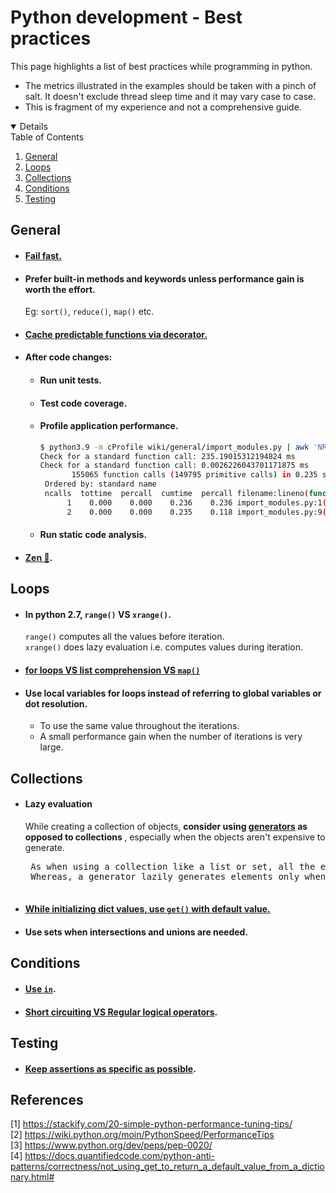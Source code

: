  # Python development - Best practices
 This page highlights a list of best practices while programming in python.
 
 - The metrics illustrated in the examples should be taken with a pinch of salt. It doesn't
 exclude thread sleep time and it may vary case to case.
 - This is fragment of my experience and not a comprehensive guide.
 
 <!-- TABLE OF CONTENTS -->
<details open="open">
  Table of Contents
  <ol>
     <li> <a href="#general">General</a> </li>
     <li> <a href="#loops">Loops</a> </li>
     <li> <a href="#collections">Collections</a> </li>
     <li> <a href="#conditions">Conditions</a> </li>
     <li> <a href="#testing">Testing</a> </li>
  </ol>
</details>

## General
 - #### <a href="wiki/general/fail_fast.py">Fail fast.</a>

 - #### Prefer built-in methods and keywords unless performance gain is worth the effort. 
    Eg: <code>sort()</code>,
    <code>reduce()</code>,
    <code>map()</code>
    etc.

 - #### <a href="wiki/general/lru_cache.py">Cache predictable functions via decorator.</a>
 
 - #### After code changes:
    - #### Run unit tests.
    - #### Test code coverage.
    - #### Profile application performance.
      <p>

       ```bash
       $ python3.9 -m cProfile wiki/general/import_modules.py | awk 'NR<8 || /import_modules/'
       Check for a standard function call: 235.19015312194824 ms
       Check for a standard function call: 0.0026226043701171875 ms
              155065 function calls (149795 primitive calls) in 0.235 seconds
        Ordered by: standard name
        ncalls  tottime  percall  cumtime  percall filename:lineno(function)
             1    0.000    0.000    0.236    0.236 import_modules.py:1(<module>)
             2    0.000    0.000    0.235    0.118 import_modules.py:9(import_check)
       ```
      </p>
    - #### Run static code analysis.
 
 - #### [Zen 🧘](wiki/general/zen.py).

## Loops
 - #### In python 2.7, <code>range()</code> VS <code>xrange()</code>. <br>
    <code>range()</code> computes all the values before iteration. <br>
    <code>xrange()</code> does lazy evaluation i.e. computes values during iteration.
 - #### <a href="wiki/loops/loops_vs_list_comprehension_vs_map.py">for loops VS list comprehension VS <code>map()</code></a>
 - #### Use local variables for loops instead of referring to global variables or dot resolution.
   - To use the same value throughout the iterations.
   - A small performance gain when the number of iterations is very large.


## Collections
 - #### Lazy evaluation
   While creating a collection of objects, <b> consider using [generators](wiki/loops/generator.py) as opposed to collections </b>, especially when the objects aren't 
   expensive to generate.<br>
    <pre>
    As when using a collection like a list or set, all the elements need to be generated and stored in memory.
    Whereas, a generator lazily generates elements only when the iteration needs it.
    </pre>

 - #### [While initializing dict values, use <code>get()</code> with default value.](wiki/datatypes/datatypes.py#148)

 - #### Use sets when intersections and unions are needed.


## Conditions
 - #### [Use <code>in</code>](wiki/conditions/in_keyword.py).
 - #### [Short circuiting VS Regular logical operators](wiki/conditions/logical_operators.py#36).

## Testing
 - #### [Keep assertions as specific as possible](wiki/unit_tests/even_number_test.py#57).

## References
[1] https://stackify.com/20-simple-python-performance-tuning-tips/ <br>
[2] https://wiki.python.org/moin/PythonSpeed/PerformanceTips <br>
[3] https://www.python.org/dev/peps/pep-0020/ <br>
[4] https://docs.quantifiedcode.com/python-anti-patterns/correctness/not_using_get_to_return_a_default_value_from_a_dictionary.html#
